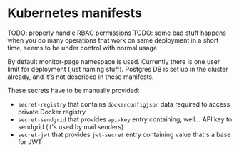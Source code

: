 # Kubernetes manifests

TODO: properly handle RBAC permissions
TODO: some bad stuff happens when you do many operations that work on same deployment in a short time, seems to be under control with normal usage

By default monitor-page namespace is used.
Currently there is one user limit for deployment (just naming stuff).
Postgres DB is set up in the cluster already, and it's not described in these manifests.

These secrets have to be manually provided:
* `secret-registry` that contains `dockerconfigjson` data required to access private Docker registry.
* `secret-sendgrid` that provides `api-key` entry containing, well... API key to sendgrid (it's used by mail senders)
* `secret-jwt`      that provides `jwt-secret` entry containing value that's a base for JWT
